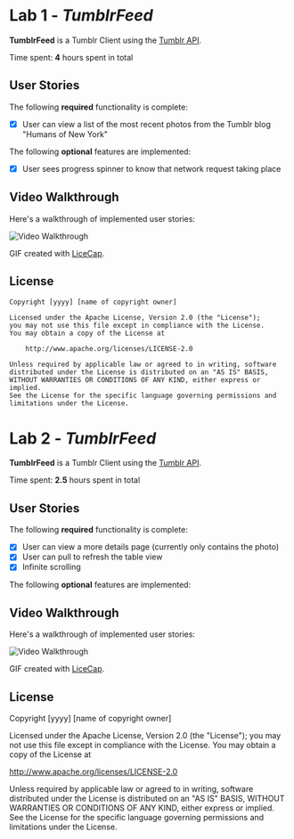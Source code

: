 # Lab 1 - *TumblrFeed*

**TumblrFeed** is a Tumblr Client using the [Tumblr API](https://www.tumblr.com/docs/en/api/v2).

Time spent: **4** hours spent in total

## User Stories

The following **required** functionality is complete:

- [X] User can view a list of the most recent photos from the Tumblr blog "Humans of New York"

The following **optional** features are implemented:

- [X] User sees progress spinner to know that network request taking place

## Video Walkthrough 

Here's a walkthrough of implemented user stories:

<img src='http://i.imgur.com/5bK1hUS.gif' title='Video Walkthrough' width='' alt='Video Walkthrough' />

GIF created with [LiceCap](http://www.cockos.com/licecap/).

## License

    Copyright [yyyy] [name of copyright owner]

    Licensed under the Apache License, Version 2.0 (the "License");
    you may not use this file except in compliance with the License.
    You may obtain a copy of the License at

        http://www.apache.org/licenses/LICENSE-2.0

    Unless required by applicable law or agreed to in writing, software
    distributed under the License is distributed on an "AS IS" BASIS,
    WITHOUT WARRANTIES OR CONDITIONS OF ANY KIND, either express or implied.
    See the License for the specific language governing permissions and
    limitations under the License.

# Lab 2 - *TumblrFeed*

**TumblrFeed** is a Tumblr Client using the [Tumblr API](https://www.tumblr.com/docs/en/api/v2).

Time spent: **2.5** hours spent in total

## User Stories

The following **required** functionality is complete:

- [X] User can view a more details page (currently only contains the photo)
- [X] User can pull to refresh the table view
- [X] Infinite scrolling

The following **optional** features are implemented:

## Video Walkthrough 

Here's a walkthrough of implemented user stories:

<img src='http://i.imgur.com/fYuZyRK.gif' title='Video Walkthrough' width='' alt='Video Walkthrough' />

GIF created with [LiceCap](http://www.cockos.com/licecap/).

## License

Copyright [yyyy] [name of copyright owner]

Licensed under the Apache License, Version 2.0 (the "License");
you may not use this file except in compliance with the License.
You may obtain a copy of the License at

http://www.apache.org/licenses/LICENSE-2.0

Unless required by applicable law or agreed to in writing, software
distributed under the License is distributed on an "AS IS" BASIS,
WITHOUT WARRANTIES OR CONDITIONS OF ANY KIND, either express or implied.
See the License for the specific language governing permissions and
limitations under the License.
